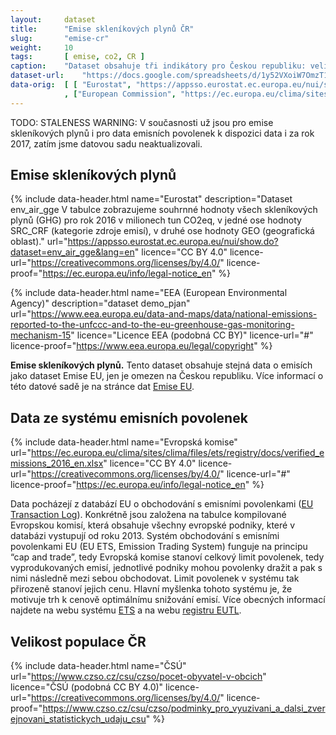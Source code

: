 ```yaml
---
layout:     dataset
title:      "Emise skleníkových plynů ČR"
slug:       "emise-cr"
weight:     10
tags:       [ emise, co2, CR ]
caption:    "Dataset obsahuje tři indikátory pro Českou republiku: velikost populace (k 1. 1. 2016), emise skleníkových plynů (CO2, N2O, CH4, HFC, PFC, SF6, NF3 a přepočet na CO2eq, pro rok 2016) a data ze systému emisních povolenek (za rok 2016)."
dataset-url:    "https://docs.google.com/spreadsheets/d/1y52VXoiW7OmzT1sm1UQeT0XhZTuKge1962A4pjFmqzg/edit?usp=sharing"
data-orig:  [ [ "Eurostat", "https://appsso.eurostat.ec.europa.eu/nui/show.do?dataset=env_air_gge&lang=en" ]
            , ["European Commission", "https://ec.europa.eu/clima/sites/clima/files/ets/registry/docs/verified_emissions_2016_en.xlsx" ] ]
---
```

<div class="section"><div class="container" markdown="1">

TODO: STALENESS WARNING: V současnosti už jsou pro emise skleníkových plynů i pro data emisních povolenek k dispozici data i za rok 2017, zatím jsme datovou sadu neaktualizovali.

## Emise skleníkových plynů

{% include data-header.html name="Eurostat" description="Dataset env_air_gge V tabulce zobrazujeme souhrnné hodnoty všech skleníkových plynů (GHG) pro rok 2016 v milionech tun CO2eq, v jedné ose hodnoty SRC_CRF (kategorie zdroje emisí), v druhé ose hodnoty GEO (geografická oblast)." url="https://appsso.eurostat.ec.europa.eu/nui/show.do?dataset=env_air_gge&lang=en" licence="CC BY 4.0" licence-url="https://creativecommons.org/licenses/by/4.0/" licence-proof="https://ec.europa.eu/info/legal-notice_en" %}

{% include data-header.html name="EEA (European Environmental Agency)" description="dataset demo_pjan" url="https://www.eea.europa.eu/data-and-maps/data/national-emissions-reported-to-the-unfccc-and-to-the-eu-greenhouse-gas-monitoring-mechanism-15" licence="Licence EEA (podobná CC BY)" licence-url="#" licence-proof="https://www.eea.europa.eu/legal/copyright" %}

**Emise skleníkových plynů.** Tento dataset obsahuje stejná data o emisích jako dataset Emise EU, jen je omezen na Českou republiku. Více informací o této datové sadě je na stránce dat [Emise EU](https://www.faktaoklimatu.cz/datasety/emise-eu).

</div></div>
<div class="section"><div class="container" markdown="1">

## Data ze systému emisních povolenek

{% include data-header.html name="Evropská komise" url="https://ec.europa.eu/clima/sites/clima/files/ets/registry/docs/verified_emissions_2016_en.xlsx" licence="CC BY 4.0" licence-url="https://creativecommons.org/licenses/by/4.0/" licence-url="#" licence-proof="https://ec.europa.eu/info/legal-notice_en" %}

Data pocházejí z databází EU o obchodování s emisními povolenkami ([EU Transaction Log](https://ec.europa.eu/clima/ets/oha.do?languageCode=en)). Konkrétně jsou založena na tabulce kompilované Evropskou komisí, která obsahuje všechny evropské podniky, které v databázi vystupují od roku 2013. Systém obchodování s emisními povolenkami EU (EU ETS, Emission Trading System) funguje na principu “cap and trade”, tedy Evropská komise stanoví celkový limit povolenek, tedy vyprodukovaných emisí, jednotlivé podniky mohou povolenky dražit a pak s nimi následně mezi sebou obchodovat. Limit povolenek v systému tak přirozeně stanoví jejich cenu. Hlavní myšlenka tohoto systému je, že motivuje trh k cenově optimálnímu snižování emisí. Více obecných informací najdete na webu systému [ETS](https://ec.europa.eu/clima/policies/ets_en) a na webu [registru EUTL](https://ec.europa.eu/clima/policies/ets/registry_en).

</div></div>
<div class="section"><div class="container" markdown="1">

## Velikost populace ČR

{% include data-header.html name="ČSÚ" url="https://www.czso.cz/csu/czso/pocet-obyvatel-v-obcich" licence="ČSÚ (podobná CC BY 4.0)" licence-url="https://creativecommons.org/licenses/by/4.0/" licence-proof="https://www.czso.cz/csu/czso/podminky_pro_vyuzivani_a_dalsi_zverejnovani_statistickych_udaju_csu" %}